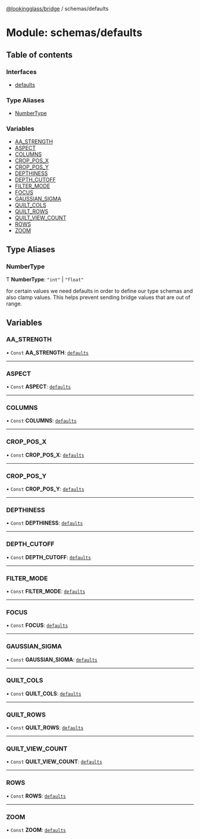 [@lookingglass/bridge](../README.md) / schemas/defaults

# Module: schemas/defaults

## Table of contents

### Interfaces

- [defaults](../interfaces/schemas_defaults.defaults.md)

### Type Aliases

- [NumberType](schemas_defaults.md#numbertype)

### Variables

- [AA\_STRENGTH](schemas_defaults.md#aa_strength)
- [ASPECT](schemas_defaults.md#aspect)
- [COLUMNS](schemas_defaults.md#columns)
- [CROP\_POS\_X](schemas_defaults.md#crop_pos_x)
- [CROP\_POS\_Y](schemas_defaults.md#crop_pos_y)
- [DEPTHINESS](schemas_defaults.md#depthiness)
- [DEPTH\_CUTOFF](schemas_defaults.md#depth_cutoff)
- [FILTER\_MODE](schemas_defaults.md#filter_mode)
- [FOCUS](schemas_defaults.md#focus)
- [GAUSSIAN\_SIGMA](schemas_defaults.md#gaussian_sigma)
- [QUILT\_COLS](schemas_defaults.md#quilt_cols)
- [QUILT\_ROWS](schemas_defaults.md#quilt_rows)
- [QUILT\_VIEW\_COUNT](schemas_defaults.md#quilt_view_count)
- [ROWS](schemas_defaults.md#rows)
- [ZOOM](schemas_defaults.md#zoom)

## Type Aliases

### NumberType

Ƭ **NumberType**: ``"int"`` \| ``"float"``

for certain values we need defaults in order to define our type schemas and also clamp values.
This helps prevent sending bridge values that are out of range.

## Variables

### AA\_STRENGTH

• `Const` **AA\_STRENGTH**: [`defaults`](../interfaces/schemas_defaults.defaults.md)

___

### ASPECT

• `Const` **ASPECT**: [`defaults`](../interfaces/schemas_defaults.defaults.md)

___

### COLUMNS

• `Const` **COLUMNS**: [`defaults`](../interfaces/schemas_defaults.defaults.md)

___

### CROP\_POS\_X

• `Const` **CROP\_POS\_X**: [`defaults`](../interfaces/schemas_defaults.defaults.md)

___

### CROP\_POS\_Y

• `Const` **CROP\_POS\_Y**: [`defaults`](../interfaces/schemas_defaults.defaults.md)

___

### DEPTHINESS

• `Const` **DEPTHINESS**: [`defaults`](../interfaces/schemas_defaults.defaults.md)

___

### DEPTH\_CUTOFF

• `Const` **DEPTH\_CUTOFF**: [`defaults`](../interfaces/schemas_defaults.defaults.md)

___

### FILTER\_MODE

• `Const` **FILTER\_MODE**: [`defaults`](../interfaces/schemas_defaults.defaults.md)

___

### FOCUS

• `Const` **FOCUS**: [`defaults`](../interfaces/schemas_defaults.defaults.md)

___

### GAUSSIAN\_SIGMA

• `Const` **GAUSSIAN\_SIGMA**: [`defaults`](../interfaces/schemas_defaults.defaults.md)

___

### QUILT\_COLS

• `Const` **QUILT\_COLS**: [`defaults`](../interfaces/schemas_defaults.defaults.md)

___

### QUILT\_ROWS

• `Const` **QUILT\_ROWS**: [`defaults`](../interfaces/schemas_defaults.defaults.md)

___

### QUILT\_VIEW\_COUNT

• `Const` **QUILT\_VIEW\_COUNT**: [`defaults`](../interfaces/schemas_defaults.defaults.md)

___

### ROWS

• `Const` **ROWS**: [`defaults`](../interfaces/schemas_defaults.defaults.md)

___

### ZOOM

• `Const` **ZOOM**: [`defaults`](../interfaces/schemas_defaults.defaults.md)
